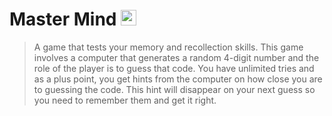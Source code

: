 # Master Mind <image src="https://t3.ftcdn.net/jpg/04/00/47/88/360_F_400478854_eAL87XQTJyakxh1XSadIxSojtBjm7z8b.jpg" height=25 width=25 />

>A game that tests your memory and recollection skills. This game involves a computer that generates a random 4-digit number and the role of the player is to guess that code. You have unlimited tries and as a plus point, you get hints from the computer on how close you are to guessing the code. This hint will disappear on your next guess so you need to remember them and get it right.
